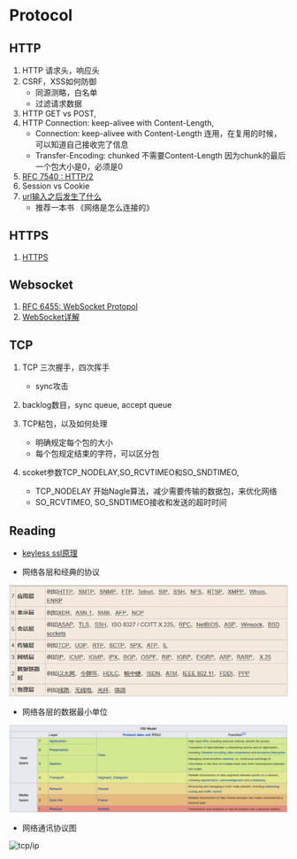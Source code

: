 # Protocol

##  HTTP
1. HTTP 请求头，响应头
2. CSRF，XSS如何防御
    - 同源测略，白名单
    - 过滤请求数据
3. HTTP GET vs POST,
4. HTTP Connection: keep-alivee with Content-Length, 
    - Connection: keep-alivee with Content-Length 连用，在复用的时候，可以知道自己接收完了信息
    - Transfer-Encoding: chunked 不需要Content-Length 因为chunk的最后一个包大小是0，必须是0 
5. [RFC 7540 :  HTTP/2 ](https://tools.ietf.org/html/rfc7540)
6. Session vs Cookie
7. [url输入之后发生了什么](http://fex.baidu.com/blog/2014/05/what-happen/)
    - 推荐一本书 《网络是怎么连接的》

## HTTPS  
1. [HTTPS](./https.md)


## Websocket
1. [RFC 6455:  WebSocket Protopol](https://tools.ietf.org/html/rfc6455)
2. [WebSocket详解](http://www.52im.net/forum.php?mod=viewthread&tid=331&ctid=15)

## TCP
1. TCP 三次握手，四次挥手
    - sync攻击
2. backlog数目，sync queue, accept queue
    
3. TCP粘包，以及如何处理
    - 明确规定每个包的大小
    - 每个包规定结束的字符，可以区分包
    
4. scoket参数TCP_NODELAY,SO_RCVTIMEO和SO_SNDTIMEO,
    - TCP_NODELAY 开始Nagle算法，减少需要传输的数据包，来优化网络
    - SO_RCVTIMEO, SO_SNDTIMEO接收和发送的超时时间
    
## Reading

* [keyless ssl原理](https://andblog.cn/?p=852)


* 网络各层和经典的协议

![网络层](../imgs/protocal_level.png)

* 网络各层的数据最小单位

![单位](../imgs/osi_unit.png)

* 网络通讯协议图

![tcp/ip](../imgs/tcp_ip.png)